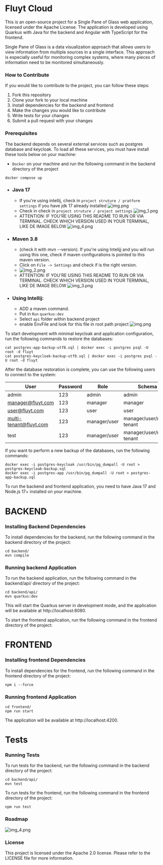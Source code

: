# Fluyt Cloud

This is an open-source project for a Single Pane of Glass web application, licensed under the Apache License. The application is developed using Quarkus with Java for the backend and Angular with TypeScript for the frontend.

Single Pane of Glass is a data visualization approach that allows users to view information from multiple sources in a single interface. This approach is especially useful for monitoring complex systems, where many pieces of information need to be monitored simultaneously.

### How to Contribute

If you would like to contribute to the project, you can follow these steps:

1. Fork this repository
2. Clone your fork to your local machine
3. Install dependencies for the backend and frontend
4. Make the changes you would like to contribute
5. Write tests for your changes
6. Submit a pull request with your changes

### Prerequisites

The backend depends on several external services such as postgres database and keycloak. 
To load all these services, you must have install these tools below on your machine:
- ` Docker ` on your machine and run the following command in the backend directory of the project

```shell
docker compose up
```
- ### Java 17
  - If you're using intellij, check in `project struture / pratform settings` if you have jdk 17 already installed ![img.png](readme-images/img_5.png)
  - Check in check in `project struture / project settings`  ![img_1.png](readme-images/img_1.png)
  - ATTENTION: IF YOU'RE USING THIS README TO RUN OR VIA TERMINAL. CHECK WHICH VERSION USED IN YOUR TERMINAL, LIKE DE IMAGE BELOW
   ![img_4.png](readme-images/img_4.png)
- ### Maven 3.8
  - (check it with mvn --version). If you're using Intelijj and you will run using this one, check if maven configurations is pointed to this maven version.
  - Click on `File -> Settings` and check if is the right version.
  - ![img_2.png](readme-images/img_2.png)
  - ATTENTION: IF YOU'RE USING THIS README TO RUN OR VIA TERMINAL. CHECK WHICH VERSION USED IN YOUR TERMINAL, LIKE DE IMAGE BELOW
    ![img_3.png](readme-images/img_3.png)
- ### Using Intellij:
  - ADD a maven command.
  - Put in `Run` `quarkus:dev`
  - Select `api` folder within backend project
  - enable EnvFile and look for this file in root path project
![img.png](readme-images/img.png)

To start development with minimal keycloak and application configuration, run the following commands to restore the databases:

```shell
cat postgres-app-backup-utf8.sql | docker exec -i postgres psql -U root -d fluyt
cat postgres-keycloak-backup-utf8.sql | docker exec -i postgres psql -U root -d fluyt
```

After the database restoration is complete, you can use the following users to connect to the system:

| User                   | Password | Role         | Schema                    |
|------------------------|----------|--------------|---------------------------|
| admin                  | 123      | admin        | admin                     |
| manager@fluyt.com      | 123      | manager      | manager                   |
| user@fluyt.com         | 123      | user         | user                      |
| multi-tenant@fluyt.com | 123      | manager/user | manager/user/multi-tenant |
| test                   | 123      | manager/user | manager/user/multi-tenant |

If you want to perform a new backup of the databases, run the following commands:

```shell
docker exec -i postgres-keycloak /usr/bin/pg_dumpall -U root > postgres-keycloak-backup.sql
docker exec -i postgres-app /usr/bin/pg_dumpall -U root > postgres-app-backup.sql
```

To run the backend and frontend application, you need to have Java 17 and Node.js 17+ installed on your machine.
# BACKEND
### Installing Backend Dependencies

To install dependencies for the backend, run the following command in the backend directory of the project:

```shell
cd backend/
mvn compile
```

### Running backend Application

To run the backend application, run the following command in the backend/api/ directory of the project:

```shell
cd backend/api/
mvn quarkus:dev
```

This will start the Quarkus server in development mode, and the application will be available at http://localhost:8080.

To start the frontend application, run the following command in the frontend directory of the project:

# FRONTEND
### Installing frontend Dependencies

To install dependencies for the frontend, run the following command in the frontend directory of the project:

```shell
npm i --force
```

### Running frontend Application
```shell
cd frontend/
npm run start
```

The application will be available at http://localhost:4200.


# Tests
### Running Tests

To run tests for the backend, run the following command in the backend directory of the project:

```shell
cd backend/api/
mvn test
```

To run tests for the frontend, run the following command in the frontend directory of the project:

```shell
npm run test
```

### Roadmap

![img_4.png](readme-images/roadmap.png)

### License

This project is licensed under the Apache 2.0 license. Please refer to the LICENSE file for more information.
